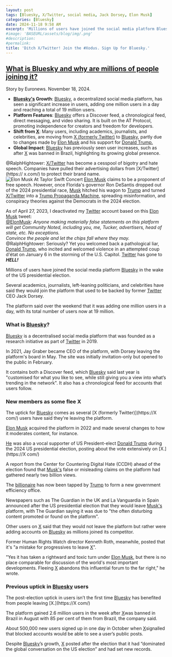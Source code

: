 ```yaml
---
layout: post
tags: [Bluesky, X/Twitter, social media, Jack Dorsey, Elon Musk]
categories: [Bluesky]
date: 2024-11-18 9:58 AM
excerpt: 'Millions of users have joined the social media platform Bluesky in the wake of the US presidential election.'
#image: 'BASEURL/assets/blog/img/.png'
#description:
#permalink:
title: 'Ditch X/Twitter! Join the #Xodus. Sign Up for Bluesky.'
---
```



## [What is Bluesky and why are millions of people joining it?](https://www.euronews.com/next/2024/11/18/what-is-bluesky-and-why-are-millions-of-people-joining-it?)

Story by Euronews. November 18, 2024.

- **[Bluesky's](https://bsky.app/) Growth**: [Bluesky](https://bsky.app/), a decentralized social media platform, has seen a significant increase in users, adding one million users in a day and reaching a total of 19 million users.
- **Platform Features**: [Bluesky](https://bsky.app/) offers a Discover feed, a chronological feed, direct messaging, and video sharing. It is built on the AT Protocol, promoting independence for creators and freedom for developers.
- **Shift from [X](https://x.com/)**: Many users, including academics, journalists, and celebrities, are moving from [X (formerly Twitter)](https://x.com/) to [Bluesky](https://bsky.app/), partly due to changes made by [Elon Musk](https://x.com/elonmusk) and his support for [Donald Trump.](https://x.com/realdonaldtrump)
- **Global Impact**: [Bluesky](https://bsky.app/) has previously seen user increases, such as after [X](https://x.com/) was banned in Brazil, highlighting its growing global presence.

@RalphHightower: [X/Twitter](https://x.com) has become a cesspool of bigotry and hate speech. Companies have pulled their  advertising dollars from [X/Twitter](https:// x.com/) to protect their brand name. 
![Elon Musk At Taylor Swift Concert](https://ralphhightower.github.io/blog/img/ElonMuskAtTaylorSwiftConcert.jpg)
[Elon Musk](https://x.com/elonmush) claims to be a proponent of free speech. However, once Florida's governor Ron DeSantis dropped out of the 2024 presidential race, [Musk](https://x.com/elonmusk) hitched his wagon to [Trump](https://x.com/realdonaldtrump) and turned [X/Twitter](https://x.com/) into a [Trump Propaganda Machine](https://.com/realdonaldtrump), spreading misinformation, and conspiracy theories against the Democrats in the 2024 election. 

As of April 27, 2023, I deactivated my [Twitter](https:x.com/) account based on this [Elon Musk](https://x.com/elonmusk) tweet:<br />[@ElonMusk](https://twitter.com/elonmusk/status/1651602599345373186): *Anyone making materially false statements on this platform will get Community Noted, including you, me, Tucker, advertisers, head of state, etc. No exceptions. <br />Convince the people and let the chips fall where they may.* <br />@RalphHightower: Seriously? Yet you welcomed back a pathological liar, [Donald Trump](https://x.com/realdonaldtrump), who incited and welcomed violence in an attempted coup d'état on January 6 in the storming of the U.S. Capitol. [Twitter](https://x.com/) has gone to ***HELL!***

Millions of users have joined the social media platform [Bluesky](https://bsky.app/) in the wake of the US presidential election.

Several academics, journalists, left-leaning politicians, and celebrities have said they would join the platform that used to be backed by former [Twitter](https://x.com) CEO Jack Dorsey.

The platform said over the weekend that it was adding one million users in a day, with its total number of users now at 19 million.

### What is [Bluesky](https://bsky.app/)?

[Bluesky](https://bsky.app/) is a decentralised social media platform that was founded as a research initiative as part of [Twitter](https://x.com/) in 2019.

In 2021, Jay Graber became CEO of the platform, with Dorsey leaving the platform's board in May. The site was initially invitation-only but opened to the public in February.

It contains both a Discover feed, which [Bluesky](https://bsky.app/) said last year is "customised for what you like to see, while still giving you a view into what’s trending in the network". It also has a chronological feed for accounts that users follow.

### New members as some flee X

The uptick for [Bluesky](https://bsky.app/) comes as several [X (formerly Twitter)](https://X com/) users have said they're leaving the platform.

[Elon Musk](https://x.com/elonmusk) acquired the platform in 2022 and made several changes to how it moderates content, for instance.

[He](https://x.com/elonmusk) was also a vocal supporter of US President-elect [Donald Trump](https://x.com/realdonaldtrump) during the 2024 US presidential election, posting about the vote extensively on [X.](https://X com/)

A report from the Center for Countering Digital Hate (CCDH) ahead of the election found that [Musk's](https://x.com/elonmusk) false or misleading claims on the platform had gathered nearly two billion views.

The [billionaire](https://x.com/elonmusk) has now been tapped by [Trump](https://x.com/realdonaldtrump) to form a new government efficiency office.

Newspapers such as The Guardian in the UK and La Vanguardia in Spain announced after the US presidential election that they would leave [Musk's](https://x.com/elonmusk) platform, with The Guardian saying it was due to "the often disturbing content promoted or found on the platform".

Other users on [X](https://x.com/) said that they would not leave the platform but rather were adding accounts on [Bluesky](https://bsky.app/) as millions joined its competitor.

Former Human Rights Watch director Kenneth Roth, meanwhile, posted that it's "a mistake for progressives to leave [X](https://x.com)".

"Yes it has taken a rightward and toxic turn under [Elon Musk](https://x.com/elonmusk), but there is no place comparable for discussion of the world's most important developments. Fleeing [X](https://x.com/) abandons this influential forum to the far right," he wrote.

### Previous uptick in [Bluesky](https://bsky.app/) users

The post-election uptick in users isn’t the first time [Bluesky](https://bsky.app/) has benefited from people leaving [X.](https://X com/)

The platform gained 2.6 million users in the week after [X](https://x.com/)was banned in Brazil in August with 85 per cent of them from Brazil, the company said.

About 500,000 new users signed up in one day in October when [X](https://x.com/)signalled that blocked accounts would be able to see a user’s public posts.

Despite [Bluesky](https://bsky.app/)’s growth, [X](https://x.com/) posted after the election that it had “dominated the global conversation on the US election” and had set new records.


